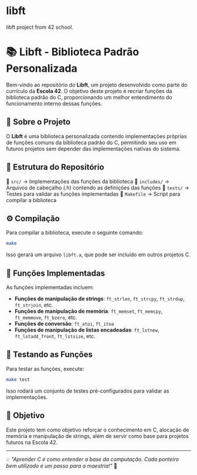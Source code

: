 # libft
libft project from 42 school.


# 📚 Libft - Biblioteca Padrão Personalizada

Bem-vindo ao repositório do **Libft**, um projeto desenvolvido como parte do currículo da **Escola 42**. O objetivo deste projeto é recriar funções da biblioteca padrão do C, proporcionando um melhor entendimento do funcionamento interno dessas funções.

## 🚀 Sobre o Projeto

O **Libft** é uma biblioteca personalizada contendo implementações próprias de funções comuns da biblioteca padrão do C, permitindo seu uso em futuros projetos sem depender das implementações nativas do sistema.

## 📂 Estrutura do Repositório

📁 `src/` → Implementações das funções da biblioteca
📁 `includes/` → Arquivos de cabeçalho (.h) contendo as definições das funções
📁 `tests/` → Testes para validar as funções implementadas
📁 `Makefile` → Script para compilar a biblioteca

## ⚙️ Compilação

Para compilar a biblioteca, execute o seguinte comando:

```sh
make
```

Isso gerará um arquivo `libft.a`, que pode ser incluído em outros projetos C.

## 📜 Funções Implementadas

As funções implementadas incluem:
- **Funções de manipulação de strings**: `ft_strlen`, `ft_strcpy`, `ft_strdup`, `ft_strjoin`, etc.
- **Funções de manipulação de memória**: `ft_memset`, `ft_memcpy`, `ft_memmove`, `ft_bzero`, etc.
- **Funções de conversão**: `ft_atoi`, `ft_itoa`
- **Funções de manipulação de listas encadeadas**: `ft_lstnew`, `ft_lstadd_front`, `ft_lstsize`, etc.

## 🧪 Testando as Funções

Para testar as funções, execute:

```sh
make test
```

Isso rodará um conjunto de testes pré-configurados para validar as implementações.

## 📌 Objetivo

Este projeto tem como objetivo reforçar o conhecimento em C, alocação de memória e manipulação de strings, além de servir como base para projetos futuros na Escola 42.

---
💡 _"Aprender C é como entender a base da computação. Cada ponteiro bem utilizado é um passo para a maestria!"_ 🚀

